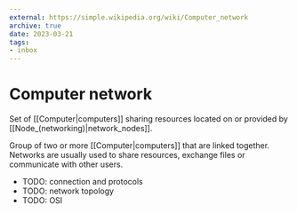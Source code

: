 ```yaml
---
external: https://simple.wikipedia.org/wiki/Computer_network
archive: true
date: 2023-03-21
tags:
- inbox
---
```


# Computer network

Set of [[Computer|computers]] sharing resources located on or provided by
[[Node_(networking)|network_nodes]].

Group of two or more [[Computer|computers]] that are linked together. Networks
are usually used to share resources, exchange files or communicate with other
users.

- TODO: connection and protocols
- TODO: network topology
- TODO: OSI
